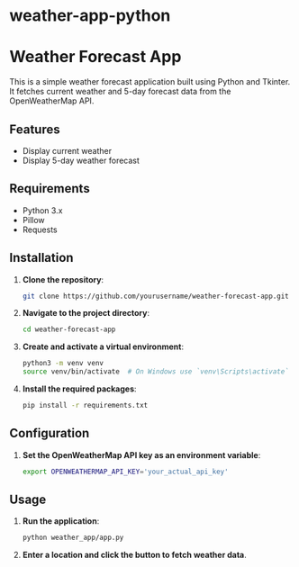# weather-app-python
# Weather Forecast App

This is a simple weather forecast application built using Python and Tkinter. It fetches current weather and 5-day forecast data from the OpenWeatherMap API.

## Features
- Display current weather
- Display 5-day weather forecast

## Requirements
- Python 3.x
- Pillow
- Requests

## Installation
1. **Clone the repository**:
    ```sh
    git clone https://github.com/yourusername/weather-forecast-app.git
    ```

2. **Navigate to the project directory**:
    ```sh
    cd weather-forecast-app
    ```

3. **Create and activate a virtual environment**:
    ```sh
    python3 -m venv venv
    source venv/bin/activate  # On Windows use `venv\Scripts\activate`
    ```

4. **Install the required packages**:
    ```sh
    pip install -r requirements.txt
    ```

## Configuration
1. **Set the OpenWeatherMap API key as an environment variable**:
    ```sh
    export OPENWEATHERMAP_API_KEY='your_actual_api_key'
    ```

## Usage
1. **Run the application**:
    ```sh
    python weather_app/app.py
    ```

2. **Enter a location and click the button to fetch weather data**.